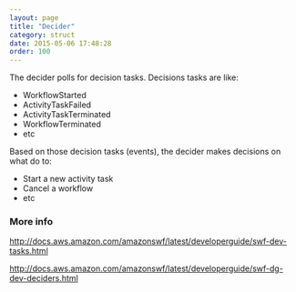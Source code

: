 ```yaml
---
layout: page
title: "Decider"
category: struct
date: 2015-05-06 17:48:28
order: 100
---
```


The decider polls for decision tasks. Decisions tasks are like:

   - WorkflowStarted
   - ActivityTaskFailed
   - ActivityTaskTerminated
   - WorkflowTerminated
   - etc

Based on those decision tasks (events), the decider makes decisions on what do to:

   - Start a new activity task
   - Cancel a workflow
   - etc

### More info

http://docs.aws.amazon.com/amazonswf/latest/developerguide/swf-dev-tasks.html

http://docs.aws.amazon.com/amazonswf/latest/developerguide/swf-dg-dev-deciders.html


